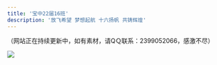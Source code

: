 ```yaml
---
title: '宝中22届16班'
description: '放飞希望 梦想起航 十六扬帆 共铸辉煌'
---
```


（网站正在持续更新中，如有素材，请QＱ联系：2399052066，感激不尽）

![](https://static2.ivwen.com/users/72109688/cecdbb45ace2394740fb41e8df54aa4c.jpg)